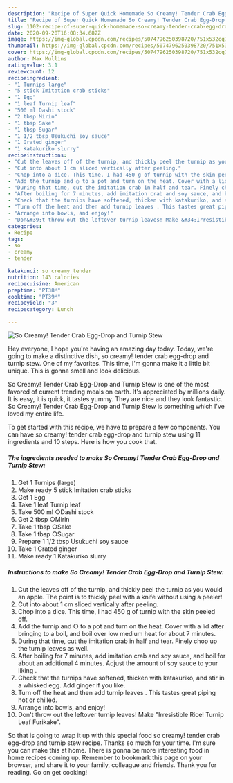 ```yaml
---
description: "Recipe of Super Quick Homemade So Creamy! Tender Crab Egg-Drop and Turnip Stew"
title: "Recipe of Super Quick Homemade So Creamy! Tender Crab Egg-Drop and Turnip Stew"
slug: 1102-recipe-of-super-quick-homemade-so-creamy-tender-crab-egg-drop-and-turnip-stew
date: 2020-09-20T16:08:34.682Z
image: https://img-global.cpcdn.com/recipes/5074796250398720/751x532cq70/so-creamy-tender-crab-egg-drop-and-turnip-stew-recipe-main-photo.jpg
thumbnail: https://img-global.cpcdn.com/recipes/5074796250398720/751x532cq70/so-creamy-tender-crab-egg-drop-and-turnip-stew-recipe-main-photo.jpg
cover: https://img-global.cpcdn.com/recipes/5074796250398720/751x532cq70/so-creamy-tender-crab-egg-drop-and-turnip-stew-recipe-main-photo.jpg
author: Max Mullins
ratingvalue: 3.1
reviewcount: 12
recipeingredient:
- "1 Turnips large"
- "5 stick Imitation crab sticks"
- "1 Egg"
- "1 leaf Turnip leaf"
- "500 ml Dashi stock"
- "2 tbsp Mirin"
- "1 tbsp Sake"
- "1 tbsp Sugar"
- "1 1/2 tbsp Usukuchi soy sauce"
- "1 Grated ginger"
- "1 Katakuriko slurry"
recipeinstructions:
- "Cut the leaves off of the turnip, and thickly peel the turnip as you would an apple. The point is to thickly peel with a knife without using a peeler!"
- "Cut into about 1 cm sliced vertically after peeling."
- "Chop into a dice. This time, I had 450 g of turnip with the skin peeled off."
- "Add the turnip and ○ to a pot and turn on the heat. Cover with a lid after bringing to a boil, and boil over low medium heat for about 7 minutes."
- "During that time, cut the imitation crab in half and tear. Finely chop up the turnip leaves as well."
- "After boiling for 7 minutes, add imitation crab and soy sauce, and boil for about an additional 4 minutes. Adjust the amount of soy sauce to your liking ."
- "Check that the turnips have softened, thicken with katakuriko, and stir in a whisked egg. Add ginger if you like."
- "Turn off the heat and then add turnip leaves . This tastes great piping hot or chilled."
- "Arrange into bowls, and enjoy!"
- "Don&#39;t throw out the leftover turnip leaves! Make &#34;Irresistible Rice! Turnip Leaf Furikake&#34;."
categories:
- Recipe
tags:
- so
- creamy
- tender

katakunci: so creamy tender 
nutrition: 143 calories
recipecuisine: American
preptime: "PT38M"
cooktime: "PT39M"
recipeyield: "3"
recipecategory: Lunch

---
```



![So Creamy! Tender Crab Egg-Drop and Turnip Stew](https://img-global.cpcdn.com/recipes/5074796250398720/751x532cq70/so-creamy-tender-crab-egg-drop-and-turnip-stew-recipe-main-photo.jpg)

Hey everyone, I hope you're having an amazing day today. Today, we're going to make a distinctive dish, so creamy! tender crab egg-drop and turnip stew. One of my favorites. This time, I'm gonna make it a little bit unique. This is gonna smell and look delicious.

So Creamy! Tender Crab Egg-Drop and Turnip Stew is one of the most favored of current trending meals on earth. It's appreciated by millions daily. It is easy, it is quick, it tastes yummy. They are nice and they look fantastic. So Creamy! Tender Crab Egg-Drop and Turnip Stew is something which I've loved my entire life.




To get started with this recipe, we have to prepare a few components. You can have so creamy! tender crab egg-drop and turnip stew using 11 ingredients and 10 steps. Here is how you cook that.

<!--inarticleads1-->

##### The ingredients needed to make So Creamy! Tender Crab Egg-Drop and Turnip Stew:

1. Get 1 Turnips (large)
1. Make ready 5 stick Imitation crab sticks
1. Get 1 Egg
1. Take 1 leaf Turnip leaf
1. Take 500 ml ○Dashi stock
1. Get 2 tbsp ○Mirin
1. Take 1 tbsp ○Sake
1. Take 1 tbsp ○Sugar
1. Prepare 1 1/2 tbsp Usukuchi soy sauce
1. Take 1 Grated ginger
1. Make ready 1 Katakuriko slurry




<!--inarticleads2-->

##### Instructions to make So Creamy! Tender Crab Egg-Drop and Turnip Stew:

1. Cut the leaves off of the turnip, and thickly peel the turnip as you would an apple. The point is to thickly peel with a knife without using a peeler!
1. Cut into about 1 cm sliced vertically after peeling.
1. Chop into a dice. This time, I had 450 g of turnip with the skin peeled off.
1. Add the turnip and ○ to a pot and turn on the heat. Cover with a lid after bringing to a boil, and boil over low medium heat for about 7 minutes.
1. During that time, cut the imitation crab in half and tear. Finely chop up the turnip leaves as well.
1. After boiling for 7 minutes, add imitation crab and soy sauce, and boil for about an additional 4 minutes. Adjust the amount of soy sauce to your liking .
1. Check that the turnips have softened, thicken with katakuriko, and stir in a whisked egg. Add ginger if you like.
1. Turn off the heat and then add turnip leaves . This tastes great piping hot or chilled.
1. Arrange into bowls, and enjoy!
1. Don&#39;t throw out the leftover turnip leaves! Make &#34;Irresistible Rice! Turnip Leaf Furikake&#34;.




So that is going to wrap it up with this special food so creamy! tender crab egg-drop and turnip stew recipe. Thanks so much for your time. I'm sure you can make this at home. There is gonna be more interesting food in home recipes coming up. Remember to bookmark this page on your browser, and share it to your family, colleague and friends. Thank you for reading. Go on get cooking!
